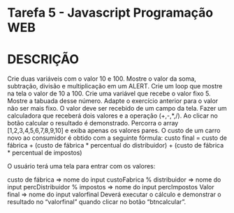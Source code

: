 # Tarefa 5 - Javascript Programação WEB

# DESCRIÇÃO
Crie duas variáveis com o valor 10 e 100. Mostre o valor da soma, subtração, divisão e multiplicação em um ALERT.
Crie um loop que mostre na tela o valor de 10 a 100.
Crie uma variável que recebe o valor fixo 5. Mostre a tabuada desse número.
Adapte o exercício anterior para o valor não ser mais fixo. O valor deve ser recebido de um campo da tela.
Fazer um calculadora que receberá dois valores e a operação (+,-,*,/). Ao clicar no botão calcular o resultado é demonstrado.
Percorra o array [1,2,3,4,5,6,7,8,9,10] e exiba apenas os valores pares.
O custo de um carro novo ao consumidor é obtido com a seguinte fórmula:
custo final = custo de fábrica + (custo de fábrica * percentual do distribuidor) + (custo de fábrica * percentual de impostos)

O usuário terá uma tela para entrar com os valores:

custo de fábrica => nome do input custoFabrica
% distribuidor => nome do input percDistribuidor
% impostos => nome do input percImpostos
Valor final => nome do input valorfinal
Deverá executar o cálculo e demonstrar o resultado no “valorfinal” quando clicar no botão “btncalcular”.
